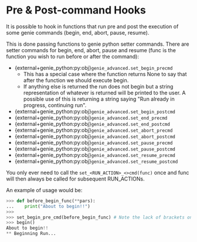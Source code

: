 # Pre & Post-command Hooks

It is possible to hook in functions that run pre and post the execution of some genie commands (begin, end, abort, pause, resume). 

This is done passing functions to genie python setter commands. There are setter commands for begin, end, abort, pause and resume (func is the function you wish to run before or after the command):

- {external+genie_python:py:obj}`genie_advanced.set_begin_precmd`
    - This has a special case where the function returns None to say that after the function we should execute begin.
    - If anything else is returned the run does not begin but a string representation of whatever is returned will be printed to the user. A possible use of this is returning a string saying "Run already in progress, continuing run".
- {external+genie_python:py:obj}`genie_advanced.set_begin_postcmd`
- {external+genie_python:py:obj}`genie_advanced.set_end_precmd`
- {external+genie_python:py:obj}`genie_advanced.set_end_postcmd`
- {external+genie_python:py:obj}`genie_advanced.set_abort_precmd`
- {external+genie_python:py:obj}`genie_advanced.set_abort_postcmd`
- {external+genie_python:py:obj}`genie_advanced.set_pause_precmd`
- {external+genie_python:py:obj}`genie_advanced.set_pause_postcmd`
- {external+genie_python:py:obj}`genie_advanced.set_resume_precmd`
- {external+genie_python:py:obj}`genie_advanced.set_resume_postcmd`

You only ever need to call the `set_<RUN_ACTION>_<>cmd(func)` once and func will then always be called for subsequent RUN_ACTIONs.

An example of usage would be:

```python
>>> def before_begin_func(**pars):
...    print("About to begin!!")
>>>
>>> set_begin_pre_cmd(before_begin_func) # Note the lack of brackets on before_begin_func here
>>> begin()
About to begin!!
** Beginning Run...
```
